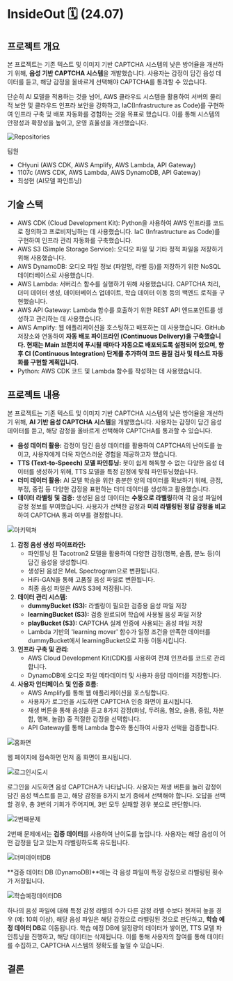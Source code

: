 # InsideOut 🗓️ (24.07)

## 프로젝트 개요

본 프로젝트는 기존 텍스트 및 이미지 기반 CAPTCHA 시스템의 낮은 방어율을 개선하기 위해, **음성 기반 CAPTCHA 시스템**을 개발했습니다. 사용자는 감정이 담긴 음성 데이터를 듣고, 해당 감정을 올바르게 선택해야 CAPTCHA를 통과할 수 있습니다.

단순히 AI 모델을 적용하는 것을 넘어, AWS 클라우드 시스템을 활용하여 서버의 물리적 보안 및 클라우드 인프라 보안을 강화하고, IaC(Infrastructure as Code)를 구현하여 인프라 구축 및 배포 자동화를 경험하는 것을 목표로 했습니다. 이를 통해 시스템의 안정성과 확장성을 높이고, 운영 효율성을 개선했습니다.

![Repositories](https://github.com/CHyuni/insideoutCdk)

팀원

* CHyuni (AWS CDK, AWS Amplify, AWS Lambda, API Gateway)
* 1107c (AWS CDK, AWS Lambda, AWS DynamoDB, API Gateway)
* 최성현 (AI모델 파인튜닝)

## 기술 스택

* AWS CDK (Cloud Development Kit): Python을 사용하여 AWS 인프라를 코드로 정의하고 프로비저닝하는 데 사용했습니다. IaC (Infrastructure as Code)를 구현하여 인프라 관리 자동화를 구축했습니다.
* AWS S3 (Simple Storage Service): 오디오 파일 및 기타 정적 파일을 저장하기 위해 사용했습니다.
* AWS DynamoDB: 오디오 파일 정보 (파일명, 라벨 등)를 저장하기 위한 NoSQL 데이터베이스로 사용했습니다.
* AWS Lambda: 서버리스 함수를 실행하기 위해 사용했습니다. CAPTCHA 처리, 더미 데이터 생성, 데이터베이스 업데이트, 학습 데이터 이동 등의 백엔드 로직을 구현했습니다.
* AWS API Gateway: Lambda 함수를 호출하기 위한 REST API 엔드포인트를 생성하고 관리하는 데 사용했습니다.
* AWS Amplify: 웹 애플리케이션을 호스팅하고 배포하는 데 사용했습니다. GitHub 저장소와 연동하여 **자동 배포 파이프라인 (Continuous Delivery)을 구축했습니다. 현재는 Main 브랜치에 푸시될 때마다 자동으로 배포되도록 설정되어 있으며, 향후 CI (Continuous Integration) 단계를 추가하여 코드 품질 검사 및 테스트 자동화를 구현할 계획입니다.**
* Python: AWS CDK 코드 및 Lambda 함수를 작성하는 데 사용했습니다.

## 프로젝트 내용

본 프로젝트는 기존 텍스트 및 이미지 기반 CAPTCHA 시스템의 낮은 방어율을 개선하기 위해, **AI 기반 음성 CAPTCHA 시스템**을 개발했습니다. 사용자는 감정이 담긴 음성 데이터를 듣고, 해당 감정을 올바르게 선택해야 CAPTCHA를 통과할 수 있습니다.

*   **음성 데이터 활용:** 감정이 담긴 음성 데이터를 활용하여 CAPTCHA의 난이도를 높이고, 사용자에게 더욱 자연스러운 경험을 제공하고자 했습니다.
*   **TTS (Text-to-Speech) 모델 파인튜닝:** 봇이 쉽게 해독할 수 없는 다양한 음성 데이터를 생성하기 위해, TTS 모델을 특정 감정에 맞춰 파인튜닝했습니다.
*   **더미 데이터 활용:** AI 모델 학습을 위한 충분한 양의 데이터를 확보하기 위해, 긍정, 부정, 중립 등 다양한 감정을 표현하는 더미 데이터를 생성하고 활용했습니다.
*   **데이터 라벨링 및 검증:** 생성된 음성 데이터는 **수동으로 라벨링**하여 각 음성 파일에 감정 정보를 부여했습니다. 사용자가 선택한 감정과 **미리 라벨링된 정답 감정을 비교**하여 CAPTCHA 통과 여부를 결정합니다.

![아키텍쳐](./image/5.png)

1.  **감정 음성 생성 파이프라인:**
    *   파인튜닝 된 Tacotron2 모델을 활용하여 다양한 감정(행복, 슬픔, 분노 등)이 담긴 음성을 생성합니다.
    *   생성된 음성은 MeL Spectrogram으로 변환됩니다.
    *   HiFi-GAN을 통해 고품질 음성 파일로 변환됩니다.
    *   최종 음성 파일은 AWS S3에 저장됩니다.
2.  **데이터 관리 시스템:**
    *   **dummyBucket (S3):** 라벨링이 필요한 검증용 음성 파일 저장
    *   **learningBucket (S3):** 검증 완료되어 학습에 사용될 음성 파일 저장
    *   **playBucket (S3):** CAPTCHA 실제 인증에 사용되는 음성 파일 저장
    *   Lambda 기반의 'learning mover' 함수가 일정 조건을 만족한 데이터를 dummyBucket에서 learningBucket으로 자동 이동시킵니다.
3.  **인프라 구축 및 관리:**
    *   AWS Cloud Development Kit(CDK)를 사용하여 전체 인프라를 코드로 관리합니다.
    *   DynamoDB에 오디오 파일 메타데이터 및 사용자 응답 데이터를 저장합니다.
4.  **사용자 인터페이스 및 인증 흐름:**
    *   AWS Amplify를 통해 웹 애플리케이션을 호스팅합니다.
    *   사용자가 로그인을 시도하면 CAPTCHA 인증 화면이 표시됩니다.
    *   재생 버튼을 통해 음성을 듣고 8가지 감정(화남, 두려움, 혐오, 슬픔, 중립, 차분함, 행복, 놀람) 중 적절한 감정을 선택합니다.
    *   API Gateway를 통해 Lambda 함수와 통신하여 사용자 선택을 검증합니다.

![홈화면](./image/0.png)

웹 페이지에 접속하면 먼저 홈 화면이 표시됩니다.

![로그인시도시](./image/1.png)

로그인을 시도하면 음성 CAPTCHA가 나타납니다. 사용자는 재생 버튼을 눌러 감정이 담긴 음성 텍스트를 듣고, 해당 감정을 8가지 보기 중에서 선택해야 합니다. 오답을 선택할 경우, 총 3번의 기회가 주어지며, 3번 모두 실패할 경우 봇으로 판단합니다.

![2번째문제](./image/2.png)

2번째 문제에서는 **검증 데이터**를 사용하여 난이도를 높입니다. 사용자는 해당 음성이 어떤 감정을 담고 있는지 라벨링하도록 유도됩니다. 

![더미데이터DB](./image/3.png)

**검증 데이터 DB (DynamoDB)**에는 각 음성 파일이 특정 감정으로 라벨링된 횟수가 저장됩니다. 

![학습예정데이터DB](./image/4.png)

하나의 음성 파일에 대해 특정 감정 라벨의 수가 다른 감정 라벨 수보다 현저히 높을 경우 (예: 10회 이상), 해당 음성 파일은 해당 감정으로 라벨링된 것으로 판단하고, **학습 예정 데이터 DB**로 이동됩니다. 학습 예정 DB에 일정량의 데이터가 쌓이면, TTS 모델 파인튜닝을 진행하고, 해당 데이터는 삭제됩니다. 이를 통해 사용자의 참여를 통해 데이터를 수집하고, CAPTCHA 시스템의 정확도를 높일 수 있습니다.

## 결론
